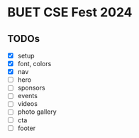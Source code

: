 # BUET CSE Fest 2024

## TODOs

- [x] setup
- [x] font, colors
- [x] nav
- [ ] hero
- [ ] sponsors
- [ ] events
- [ ] videos
- [ ] photo gallery
- [ ] cta
- [ ] footer
